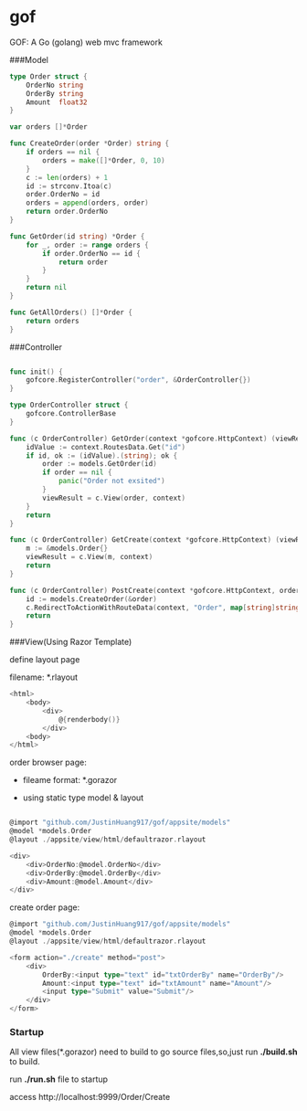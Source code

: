 gof
===

GOF: A Go (golang)  web mvc framework

###Model
``` go
type Order struct {
	OrderNo string
	OrderBy string
	Amount  float32
}

var orders []*Order

func CreateOrder(order *Order) string {
	if orders == nil {
		orders = make([]*Order, 0, 10)
	}
	c := len(orders) + 1
	id := strconv.Itoa(c)
	order.OrderNo = id
	orders = append(orders, order)
	return order.OrderNo
}

func GetOrder(id string) *Order {
	for _, order := range orders {
		if order.OrderNo == id {
			return order
		}
	}
	return nil
}

func GetAllOrders() []*Order {
	return orders
}
```

###Controller
``` go

func init() {
	gofcore.RegisterController("order", &OrderController{})
}

type OrderController struct {
	gofcore.ControllerBase
}

func (c OrderController) GetOrder(context *gofcore.HttpContext) (viewResult *gofcore.ViewResult) {
	idValue := context.RoutesData.Get("id")
	if id, ok := (idValue).(string); ok {
		order := models.GetOrder(id)
		if order == nil {
			panic("Order not exsited")
		}
		viewResult = c.View(order, context)
	}
	return
}

func (c OrderController) GetCreate(context *gofcore.HttpContext) (viewResult *gofcore.ViewResult) {
	m := &models.Order{}
	viewResult = c.View(m, context)
	return
}

func (c OrderController) PostCreate(context *gofcore.HttpContext, order models.Order) (viewResult *gofcore.ViewResult) {
	id := models.CreateOrder(&order)
	c.RedirectToActionWithRouteData(context, "Order", map[string]string{"id": id})
	return
}

```


###View(Using Razor Template)

define layout page

filename: *.rlayout

``` go
<html>
	<body>
		<div>
			@{renderbody()}
		</div>
	<body>
</html>
```

order browser page:

* fileame format: *.gorazor

* using static type model & layout

``` go

@import "github.com/JustinHuang917/gof/appsite/models"
@model *models.Order
@layout ./appsite/view/html/defaultrazor.rlayout

<div>
	<div>OrderNo:@model.OrderNo</div>
	<div>OrderBy:@model.OrderBy</div>
	<div>Amount:@model.Amount</div>
</div>
```
create order page:
``` go
@import "github.com/JustinHuang917/gof/appsite/models"
@model *models.Order
@layout ./appsite/view/html/defaultrazor.rlayout

<form action="./create" method="post">
	<div>
		OrderBy:<input type="text" id="txtOrderBy" name="OrderBy"/>
		Amount:<input type="text" id="txtAmount" name="Amount"/>
		<input type="Submit" value="Submit"/>
	</div>
</form>
```

### Startup
All view files(*.gorazor)  need to build to go source files,so,just run **./build.sh** to build. 

run **./run.sh** file to startup

access http://localhost:9999/Order/Create


	
